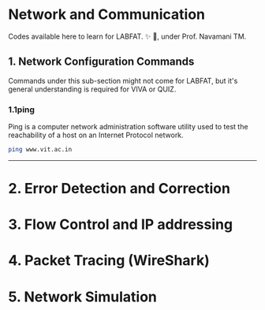 # Network and Communication
Codes available here to learn for LABFAT. :sparkles: :metal:, under Prof. Navamani TM.

## 1. Network Configuration Commands
Commands under this sub-section might not come for LABFAT, but it's general understanding is required for VIVA or QUIZ.
### 1.1ping
Ping is a computer network administration software utility used to test the reachability of a host on an Internet Protocol network.
```bash
ping www.vit.ac.in
```
--------------------------------------------------------------------------------------------------------

# 2. Error Detection and Correction

# 3. Flow Control and IP addressing

# 4. Packet Tracing (WireShark)

# 5. Network Simulation
